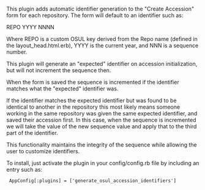 This plugin adds automatic identifier generation to the "Create
Accession" form for each repository. The form will default to an identifier such as:

  REPO YYYY NNNN

Where REPO is a custom OSUL key derived from the Repo name (defined in the layout_head.html.erb), YYYY is the current year, and NNN is a sequence number.

This plugin will generate an "expected" identifier on accession initialization, but will not increment the sequence then.

When the form is saved the sequence is incremented if the identifier matches what the "expected" identifier was.

If the identifier matches the expected identifier but was found to be identical to another in the repository this most likely means someone working in the same repository was given the same expected identifier, and saved their accession first. In this case, when the sequence is incremented we will take the value of the new sequence value and apply that to the third part of the identifier.

This functionality maintains the integrity of the sequence while allowing the user to customize identifiers.




To install, just activate the plugin in your config/config.rb file by
including an entry such as:

     AppConfig[:plugins] = ['generate_osul_accession_identifiers']
